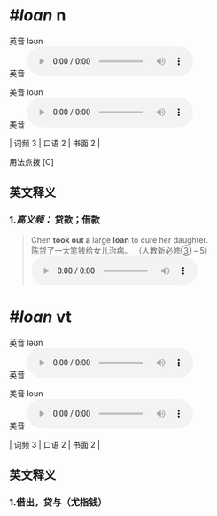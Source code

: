 # ***\#loan*** n
英音 ləʊn  
英音
<audio src="./media/loan-B.aac" controls="controls"></audio>

美音 loʊn  
美音
<audio src="./media/loan.aac" controls="controls"></audio>



| 词频 3 | 口语 2 | 书面 2 |  

用法点拨  [C]

英文释义
---
### 1.*高义频：* **贷款；借款**  

 > Chen **took out a** large **loan** to cure her daughter.  
 > 陈贷了一大笔钱给女儿治病。  （人教新必修③ – 5）  
<audio src="./media/Chen took out a large loan to cure her daughter2_AAC.aac" controls="controls"></audio>


# ***\#loan*** vt
英音 ləʊn  
英音
<audio src="./media/loan-B.aac" controls="controls"></audio>

美音 loʊn  
美音
<audio src="./media/loan.aac" controls="controls"></audio>



| 词频 3 | 口语 2 | 书面 2 |  

英文释义
---
### 1.**借出，贷与（尤指钱）**  


